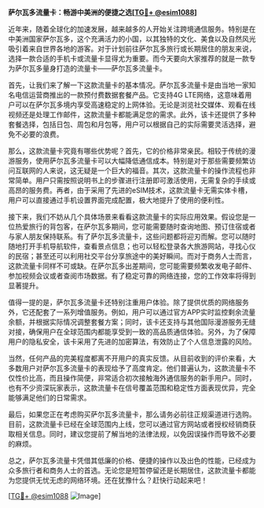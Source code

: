 **萨尔瓦多流量卡：畅游中美洲的便捷之选[[TG💪+ @esim1088](https://t.me/s/esim1088)]**

近年来，随着全球化的加速发展，越来越多的人开始关注跨境通信服务。特别是在中美洲国家萨尔瓦多，这个充满活力的小国，以其独特的文化、美食以及自然风光吸引着来自世界各地的游客。对于计划前往萨尔瓦多旅行或长期居住的朋友来说，选择一款合适的手机卡或流量卡显得尤为重要。而今天要向大家推荐的就是一款专为萨尔瓦多量身打造的流量卡——萨尔瓦多流量卡。

首先，让我们来了解一下这款流量卡的基本情况。萨尔瓦多流量卡是由当地一家知名电信运营商推出的一款预付费数据套餐产品。它支持4G LTE网络，这意味着用户可以在萨尔瓦多境内享受高速稳定的上网体验。无论是浏览社交媒体、观看在线视频还是处理工作邮件，这款流量卡都能满足您的需求。此外，该卡还提供了多种套餐选择，包括日包、周包和月包等，用户可以根据自己的实际需要灵活选择，避免不必要的浪费。

那么，这款流量卡究竟有哪些优势呢？首先，它的价格非常亲民。相较于传统的漫游服务，使用萨尔瓦多流量卡可以大幅降低通信成本。特别是对于那些需要频繁访问互联网的人来说，这无疑是一个巨大的福音。其次，这款流量卡的操作流程也非常简单。用户只需按照说明书上的步骤进行注册即可激活使用，无需复杂的手续或高昂的服务费。再者，由于采用了先进的eSIM技术，这款流量卡无需实体卡槽，用户可以直接通过手机设置界面完成配置，极大地提升了使用的便利性。

接下来，我们不妨从几个具体场景来看看这款流量卡的实际应用效果。假设您是一位热爱旅行的背包客，在萨尔瓦多期间，您可能需要随时查询地图、预订住宿或者与家人朋友保持联系。有了萨尔瓦多流量卡，这些问题都将迎刃而解。您可以随时随地打开手机导航软件，查看景点信息；也可以轻松登录各大旅游网站，寻找心仪的民宿；甚至还可以利用社交平台分享旅途中的美好瞬间。而对于商务人士而言，这款流量卡同样不可或缺。在萨尔瓦多出差期间，您可能需要频繁收发电子邮件、参加视频会议或者查阅市场数据。有了稳定可靠的网络连接，您的工作效率将得到显著提升。

值得一提的是，萨尔瓦多流量卡还特别注重用户体验。除了提供优质的网络服务外，它还配套了一系列增值服务。例如，用户可以通过官方APP实时监控剩余流量余额，并根据实际情况调整套餐方案；同时，该卡还支持与其他国际漫游服务无缝对接，确保用户在全球范围内都能享受到一致的高品质通信体验。另外，为了保障用户的隐私安全，该卡采用了先进的加密算法，有效防止了个人信息泄露的风险。

当然，任何产品的完美程度都离不开用户的真实反馈。从目前收到的评价来看，大多数用户对萨尔瓦多流量卡的表现给予了高度肯定。他们普遍认为，这款流量卡不仅性价比高，而且操作简便，非常适合初次接触海外通信服务的新手用户。同时，也有不少资深玩家表示，这款流量卡在信号覆盖范围和稳定性方面表现优异，完全能够满足他们的日常需求。

最后，如果您正在考虑购买萨尔瓦多流量卡，那么请务必前往正规渠道进行选购。目前，这款流量卡已经在全球范围内上线，您可以通过官方网站或者授权经销商获取相关信息。同时，建议您提前了解当地的法律法规，以免因误操作而导致不必要的麻烦。

总之，萨尔瓦多流量卡凭借其低廉的价格、便捷的操作以及出色的性能，已经成为众多旅行者和商务人士的首选。无论您是短暂停留还是长期居住，这款流量卡都能为您提供无忧无虑的网络环境。还在犹豫什么？赶快行动起来吧！

[[TG💪+ @esim1088](https://t.me/s/esim1088) ![Image](https://i.postimg.cc/4NQfJmqS/Snipaste-2025-05-13-00-14-12.png)]